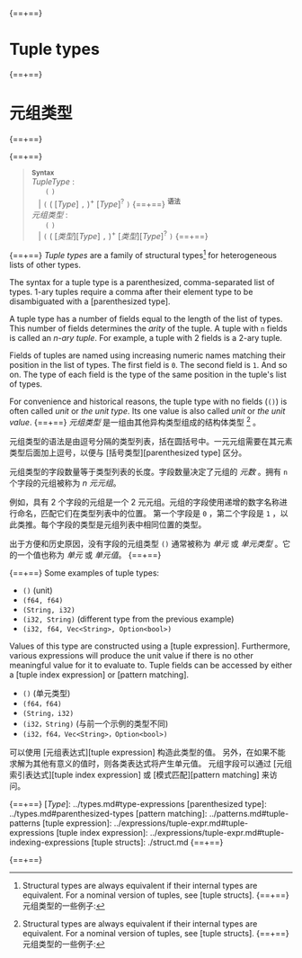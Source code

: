{==+==}
# Tuple types
{==+==}
# 元组类型
{==+==}


{==+==}
> **<sup>Syntax</sup>**\
> _TupleType_ :\
> &nbsp;&nbsp; &nbsp;&nbsp; `(` `)`\
> &nbsp;&nbsp; | `(` ( [_Type_] `,` )<sup>+</sup> [_Type_]<sup>?</sup> `)`
{==+==}
> **<sup>语法</sup>**\
> _元组类型_ :\
> &nbsp;&nbsp; &nbsp;&nbsp; `(` `)`\
> &nbsp;&nbsp; | `(` ( [_类型_][_Type_] `,` )<sup>+</sup> [_类型_][_Type_]<sup>?</sup> `)`
{==+==}


{==+==}
*Tuple types* are a family of structural types[^1] for heterogeneous lists of other types.

The syntax for a tuple type is a parenthesized, comma-separated list of types.
1-ary tuples require a comma after their element type to be disambiguated with a [parenthesized type].

A tuple type has a number of fields equal to the length of the list of types.
This number of fields determines the *arity* of the tuple.
A tuple with `n` fields is called an *n-ary tuple*.
For example, a tuple with 2 fields is a 2-ary tuple.

Fields of tuples are named using increasing numeric names matching their position in the list of types.
The first field is `0`.
The second field is `1`.
And so on.
The type of each field is the type of the same position in the tuple's list of types.

For convenience and historical reasons, the tuple type with no fields (`()`) is often called *unit* or *the unit type*.
Its one value is also called *unit* or *the unit value*.
{==+==}
*元组类型* 是一组由其他异构类型组成的结构体类型 [^1] 。

元组类型的语法是由逗号分隔的类型列表，括在圆括号中。一元元组需要在其元素类型后面加上逗号，以便与 [括号类型][parenthesized type] 区分。

元组类型的字段数量等于类型列表的长度。字段数量决定了元组的 *元数* 。拥有 `n` 个字段的元组被称为 *n 元元组*。

例如，具有 2 个字段的元组是一个 2 元元组。元组的字段使用递增的数字名称进行命名，匹配它们在类型列表中的位置。
第一个字段是 `0` ，第二个字段是 `1` ，以此类推。每个字段的类型是元组列表中相同位置的类型。

出于方便和历史原因，没有字段的元组类型 `()` 通常被称为 *单元* 或 *单元类型* 。它的一个值也称为 *单元* 或 *单元值*。
{==+==}


{==+==}
Some examples of tuple types:

* `()` (unit)
* `(f64, f64)`
* `(String, i32)`
* `(i32, String)` (different type from the previous example)
* `(i32, f64, Vec<String>, Option<bool>)`

Values of this type are constructed using a [tuple expression].
Furthermore, various expressions will produce the unit value if there is no other meaningful value for it to evaluate to.
Tuple fields can be accessed by either a [tuple index expression] or [pattern matching].

[^1]: Structural types are always equivalent if their internal types are equivalent.
      For a nominal version of tuples, see [tuple structs].
{==+==}
元组类型的一些例子:

* `()` (单元类型)
* `(f64，f64)`
* `(String，i32)`
* `(i32，String)` (与前一个示例的类型不同)
* `(i32，f64，Vec<String>，Option<bool>)`

可以使用 [元组表达式][tuple expression] 构造此类型的值。
另外，在如果不能求解为其他有意义的值时，则各类表达式将产生单元值。
元组字段可以通过 [元组索引表达式][tuple index expression] 或 [模式匹配][pattern matching] 来访问。

[^1]: 如果它们的内部类型等价，则构造类型始终是等价的。有关元组结构体的具名版本，请参见 [元组结构体][tuple structs] 。
{==+==}


{==+==}
[_Type_]: ../types.md#type-expressions
[parenthesized type]: ../types.md#parenthesized-types
[pattern matching]: ../patterns.md#tuple-patterns
[tuple expression]: ../expressions/tuple-expr.md#tuple-expressions
[tuple index expression]: ../expressions/tuple-expr.md#tuple-indexing-expressions
[tuple structs]: ./struct.md
{==+==}

{==+==}